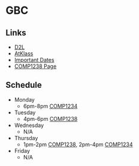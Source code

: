 # GBC

## Links
- [D2L](https://learn.georgebrown.ca)
- [AtKlass](https://app.atklass.com)
- [Important Dates](https://www.georgebrown.ca/current-students/important-dates?term=27246&category=131)
- [COMP1238 Page](comp1238.md)

## Schedule
- Monday 
  - 6pm-8pm [COMP1234](https://learn.georgebrown.ca/d2l/home/416188)
- Tuesday
  - 4pm-6pm [COMP1238](https://learn.georgebrown.ca/d2l/home/412494)
- Wednesday
  - N/A
- Thursday
  - 1pm-2pm [COMP1238](https://learn.georgebrown.ca/d2l/home/412494), 2pm-4pm [COMP1234](https://learn.georgebrown.ca/d2l/home/416188)
- Friday
  - N/A
